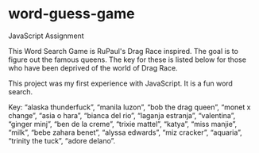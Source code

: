 # word-guess-game
JavaScript Assignment

This Word Search Game is RuPaul's Drag Race inspired. The goal is to figure out the famous queens. The key for these is listed below for those who have been deprived of the world of Drag Race.

This project was my first experience with JavaScript. It is a fun word search.

Key: “alaska thunderfuck”, “manila luzon”, “bob the drag queen”, “monet x change”, “asia o hara”, “bianca del rio”, “laganja estranja”, “valentina”, “ginger minj”, “ben de la creme”, “trixie mattel”, “katya”, “miss manjie”, “milk”, “bebe zahara benet”, “alyssa edwards”, “miz cracker”, “aquaria”, “trinity the tuck”, “adore delano”.